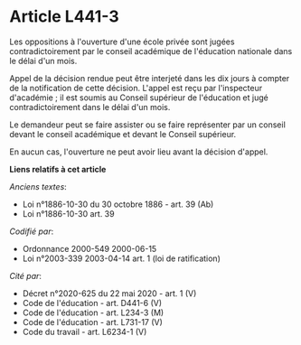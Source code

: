 # Article L441-3

Les oppositions à l'ouverture d'une école privée sont jugées contradictoirement par le conseil académique de l'éducation
nationale dans le délai d'un mois.

Appel de la décision rendue peut être interjeté dans les dix jours à compter de la notification de cette décision. L'appel
est reçu par l'inspecteur d'académie ; il est soumis au Conseil supérieur de l'éducation et jugé contradictoirement dans le
délai d'un mois.

Le demandeur peut se faire assister ou se faire représenter par un conseil devant le conseil académique et devant le Conseil
supérieur.

En aucun cas, l'ouverture ne peut avoir lieu avant la décision d'appel.

**Liens relatifs à cet article**

_Anciens textes_:

  - Loi n°1886-10-30 du 30 octobre 1886 - art. 39 (Ab)
  - Loi n°1886-10-30 art. 39

_Codifié par_:

  - Ordonnance 2000-549 2000-06-15
  - Loi n°2003-339 2003-04-14 art. 1 (loi de ratification)

_Cité par_:

  - Décret n°2020-625 du 22 mai 2020 - art. 1 (V)
  - Code de l'éducation - art. D441-6 (V)
  - Code de l'éducation - art. L234-3 (M)
  - Code de l'éducation - art. L731-17 (V)
  - Code du travail - art. L6234-1 (V)
